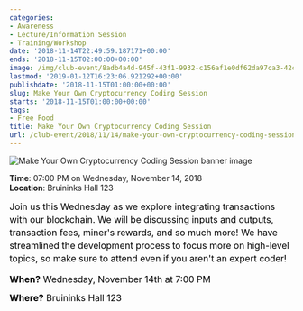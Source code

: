 ```yaml
---
categories:
- Awareness
- Lecture/Information Session
- Training/Workshop
date: '2018-11-14T22:49:59.187171+00:00'
ends: '2018-11-15T02:00:00+00:00'
image: /img/club-event/8adb4a4d-945f-43f1-9932-c156af1e0df62da97ca3-42c6-4cfc-a057-267928dfa3b5.png
lastmod: '2019-01-12T16:23:06.921292+00:00'
publishdate: '2018-11-15T01:00:00+00:00'
slug: Make Your Own Cryptocurrency Coding Session
starts: '2018-11-15T01:00:00+00:00'
tags:
- Free Food
title: Make Your Own Cryptocurrency Coding Session
url: /club-event/2018/11/14/make-your-own-cryptocurrency-coding-session
---
```


<img src="/img/club-event/8adb4a4d-945f-43f1-9932-c156af1e0df62da97ca3-42c6-4cfc-a057-267928dfa3b5.png" alt="Make Your Own Cryptocurrency Coding Session banner image" /><br>
    <p class="eventInfo">
        <strong>Time</strong>: 07:00 PM on Wednesday, November 14, 2018<br>
        <strong>Location</strong>: Bruininks Hall 123
    </p>
    <p style="margin: 0px 0px 10px 0px; line-height: 23px;"><span style="font-size: 16px; color: #000000;">Join us this Wednesday as we explore integrating transactions with our blockchain. We will be discussing inputs and outputs, transaction fees, miner's rewards, and so much more! We have streamlined the development process to focus more on high-level topics, so make sure to attend even if you aren't an expert coder!<br /></span></p>
<p style="margin: 0px 0px 10px 0px; line-height: 23px;"><strong><span style="font-size: medium; color: #000000;">When?</span></strong><span style="font-size: medium; color: #000000;"> Wednesday, November 14th at 7:00 PM</span></p>
<p style="margin: 0px 0px 10px 0px; line-height: 23px;"><strong><span style="font-size: medium; color: #000000;">Where?</span></strong><span style="font-size: medium; color: #000000;"> Bruininks Hall 123</span></p>